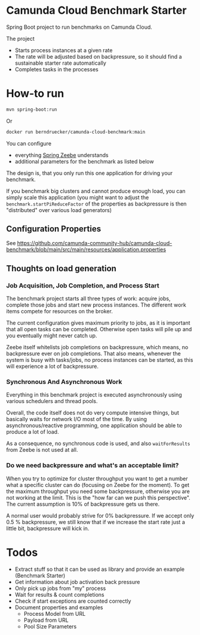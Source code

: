# Camunda Cloud Benchmark Starter

Spring Boot project to run benchmarks on Camunda Cloud.

The project 

* Starts process instances at a given rate
* The rate will be adjusted based on backpressure, so it should find a sustainable starter rate automatically
* Completes tasks in the processes


# How-to run

```bash
mvn spring-boot:run
```

Or 
```bash
docker run berndruecker/camunda-cloud-benchmark:main
```

You can configure 

- everything [Spring Zeebe](https://github.com/camunda-community-hub/spring-zeebe) understands
- additional parameters for the benchmark as listed below

The design is, that you only run this one application for driving your benchmark. 

If you benchmark big clusters and cannot produce enough load, you can simply scale this application (you might want to adjust the `benchmark.startPiReduceFactor` of the properties as backpressure is then "distributed" over various load generators)
 

## Configuration Properties

See https://github.com/camunda-community-hub/camunda-cloud-benchmark/blob/main/src/main/resources/application.properties

## Thoughts on load generation

### Job Acquisition, Job Completion, and Process Start

The benchmark project starts all three types of work: acquire jobs, complete those jobs and start new process instances. The different work items compete for resources on the broker.

The current configuration gives maximum priority to jobs, as it is important that all open tasks can be completed. Otherwise open tasks will pile up and you eventually might never catch up.

Zeebe itself whitelists job completions on backpressure, which means, no backpressure ever on job completions. That also means, whenever the system is busy with tasks/jobs, no process instances can be started, as this will experience a lot of backpressure.

### Synchronous And Asynchronous Work


Everything in this benchmark project is executed asynchronously using various schedulers and thread pools.

Overall, the code itself does not do very compute intensive things, but basically waits for network I/O most of the time. By using asynchronous/reactive programming, one application should be able to produce a lot of load. 

As a consequence, no synchronous code is used, and also ``waitForResults`` from Zeebe is not used at all.

### Do we need backpressure and what's an acceptable limit?

When you try to optimize for cluster throughput you want to get a number what a specific cluster can do (focusing on Zeebe for the moment). To get the maximum throughput you need some backpressure, otherwise you are not working at the limit. This is the "how far can we push this perspective".
The current assumption is 10% of backpressure gets us there.

A normal user would probably strive for 0% backpressure. If we accept only 0.5 % backpressure, we  still know that if we increase the start rate just a little bit, backpressure will kick in.

# Todos

- Extract stuff so that it can be used as library and provide an example (Benchmark Starter)
- Get information about job activation back pressure
- Only pick up jobs from "my" process
- Wait for results & count completions
- Check if start exceptions are counted correctly
- Document properties and examples
  - Process Model from URL
  - Payload from URL
  - Pool Size Parameters